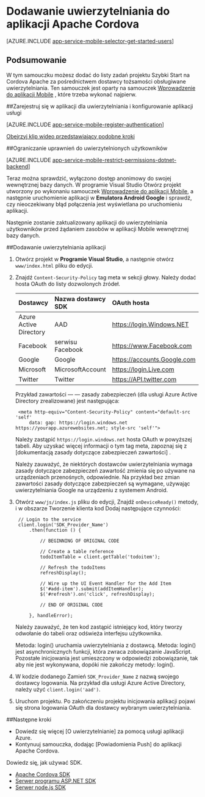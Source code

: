 <properties
    pageTitle="Dodawanie uwierzytelniania na Cordova Apache przy użyciu aplikacji Mobile | Azure aplikacji usługi"
    description="Dowiedz się, jak używać aplikacji Mobile w usłudze Azure aplikacji do uwierzytelniania użytkowników aplikacji Apache Cordova przy użyciu różnych dostawców tożsamości, w tym Google, Facebook, Twitter i Microsoft."
    services="app-service\mobile"
    documentationCenter="javascript"
    authors="adrianhall"
    manager="erikre"
    editor=""/>

<tags
    ms.service="app-service-mobile"
    ms.workload="na"
    ms.tgt_pltfrm="mobile-html"
    ms.devlang="javascript"
    ms.topic="article"
    ms.date="10/01/2016"
    ms.author="adrianha"/>

# <a name="add-authentication-to-your-apache-cordova-app"></a>Dodawanie uwierzytelniania do aplikacji Apache Cordova

[AZURE.INCLUDE [app-service-mobile-selector-get-started-users](../../includes/app-service-mobile-selector-get-started-users.md)]
    
## <a name="summary"></a>Podsumowanie

W tym samouczku możesz dodać do listy zadań projektu Szybki Start na Cordova Apache za pośrednictwem dostawcy tożsamości obsługiwane uwierzytelniania. Ten samouczek jest oparty na samouczek [Wprowadzenie do aplikacji Mobile] , które trzeba wykonać najpierw.

##<a name="register"></a>Zarejestruj się w aplikacji dla uwierzytelniania i konfigurowanie aplikacji usługi

[AZURE.INCLUDE [app-service-mobile-register-authentication](../../includes/app-service-mobile-register-authentication.md)]

[Obejrzyj klip wideo przedstawiający podobne kroki](https://channel9.msdn.com/series/Azure-connected-services-with-Cordova/Azure-connected-services-task-8-Azure-authentication)

##<a name="permissions"></a>Ograniczanie uprawnień do uwierzytelnionych użytkowników

[AZURE.INCLUDE [app-service-mobile-restrict-permissions-dotnet-backend](../../includes/app-service-mobile-restrict-permissions-dotnet-backend.md)]

Teraz można sprawdzić, wyłączono dostęp anonimowy do swojej wewnętrznej bazy danych. W programie Visual Studio Otwórz projekt utworzony po wykonaniu samouczek [Wprowadzenie do aplikacji Mobile], a następnie uruchomienie aplikacji w **Emulatora Android Google** i sprawdź, czy nieoczekiwany błąd połączenia jest wyświetlana po uruchomieniu aplikacji.

Następnie zostanie zaktualizowany aplikacji do uwierzytelniania użytkowników przed żądaniem zasobów w aplikacji Mobile wewnętrznej bazy danych.

##<a name="add-authentication"></a>Dodawanie uwierzytelniania aplikacji

1. Otwórz projekt w **Programie Visual Studio**, a następnie otwórz `www/index.html` pliku do edycji.

2. Znajdź `Content-Security-Policy` tag meta w sekcji głowy.  Należy dodać hosta OAuth do listy dozwolonych źródeł.

  	| Dostawcy               | Nazwa dostawcy SDK | OAuth hosta                  |
  	| :--------------------- | :---------------- | :-------------------------- |
  	| Azure Active Directory | AAD               | https://login.Windows.NET   |
  	| Facebook               | serwisu Facebook          | https://www.Facebook.com    |
  	| Google                 | Google            | https://accounts.Google.com |
  	| Microsoft              | MicrosoftAccount  | https://login.Live.com      |
  	| Twitter                | Twitter           | https://API.twitter.com     |

    Przykład zawartości — — zasady zabezpieczeń (dla usługi Azure Active Directory zrealizowane) jest następująca:

        <meta http-equiv="Content-Security-Policy" content="default-src 'self'
            data: gap: https://login.windows.net https://yourapp.azurewebsites.net; style-src 'self'">

    Należy zastąpić `https://login.windows.net` hosta OAuth w powyższej tabeli.  Aby uzyskać więcej informacji o tym tag meta, zapoznaj się z [dokumentacją zasady dotyczące zabezpieczeń zawartości] .

    Należy zauważyć, że niektórych dostawców uwierzytelniania wymaga zasady dotyczące zabezpieczeń zawartość zmienia się po używane na urządzeniach przenośnych, odpowiednie.  Na przykład bez zmian zawartości zasady dotyczące zabezpieczeń są wymagane, używając uwierzytelniania Google na urządzeniu z systemem Android.

3. Otwórz `www/js/index.js` pliku do edycji, Znajdź `onDeviceReady()` metody, i w obszarze Tworzenie klienta kod Dodaj następujące czynności:

        // Login to the service
        client.login('SDK_Provider_Name')
            .then(function () {

                // BEGINNING OF ORIGINAL CODE

                // Create a table reference
                todoItemTable = client.getTable('todoitem');

                // Refresh the todoItems
                refreshDisplay();

                // Wire up the UI Event Handler for the Add Item
                $('#add-item').submit(addItemHandler);
                $('#refresh').on('click', refreshDisplay);

                // END OF ORIGINAL CODE

            }, handleError);

    Należy zauważyć, że ten kod zastąpić istniejący kod, który tworzy odwołanie do tabeli oraz odświeża interfejsu użytkownika.

    Metoda: login() uruchamia uwierzytelniania z dostawcą. Metoda: login() jest asynchronicznych funkcji, która zwraca zobowiązanie JavaScript.  Pozostałe inicjowania jest umieszczony w odpowiedzi zobowiązanie, tak aby nie jest wykonywana, dopóki nie zakończy metody: login().

4. W kodzie dodanego Zamień `SDK_Provider_Name` z nazwą swojego dostawcy logowania. Na przykład dla usługi Azure Active Directory, należy użyć `client.login('aad')`.

4. Uruchom projektu.  Po zakończeniu projektu inicjowania aplikacji pojawi się strona logowania OAuth dla dostawcy wybranym uwierzytelniania.

##<a name="next-steps"></a>Następne kroki

* Dowiedz się więcej [O uwierzytelnianie] za pomocą usługi aplikacji Azure.
* Kontynuuj samouczka, dodając [Powiadomienia Push] do aplikacji Apache Cordova.

Dowiedz się, jak używać SDK.

* [Apache Cordova SDK]
* [Serwer programu ASP.NET SDK]
* [Serwer node.js SDK]

<!-- URLs. -->
[Wprowadzenie do aplikacji Mobile]: app-service-mobile-cordova-get-started.md
[Dokumentacja zasady dotyczące zabezpieczeń zawartości]: https://cordova.apache.org/docs/en/latest/guide/appdev/whitelist/index.html
[Powiadomienia wypychane]: app-service-mobile-cordova-get-started-push.md
[Uwierzytelnianie — informacje]: app-service-mobile-auth.md
[Apache Cordova SDK]: app-service-mobile-cordova-how-to-use-client-library.md 
[Serwer programu ASP.NET SDK]: app-service-mobile-dotnet-backend-how-to-use-server-sdk.md
[Serwer node.js SDK]: app-service-mobile-node-backend-how-to-use-server-sdk.md
